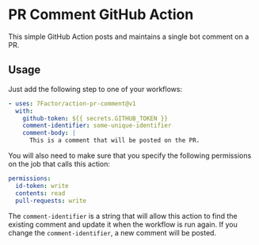 # PR Comment GitHub Action

This simple GitHub Action posts and maintains a single bot comment on a PR.

## Usage

Just add the following step to one of your workflows:

```yaml
- uses: 7Factor/action-pr-comment@v1
  with:
    github-token: ${{ secrets.GITHUB_TOKEN }}
    comment-identifier: some-unique-identifier
    comment-body: |
      This is a comment that will be posted on the PR.
```

You will also need to make sure that you specify the following permissions on the job that calls this action:

```yaml
permissions:
  id-token: write
  contents: read
  pull-requests: write
```

The `comment-identifier` is a string that will allow this action to find the existing comment and update it when the
workflow is run again. If you change the `comment-identifier`, a new comment will be posted.
